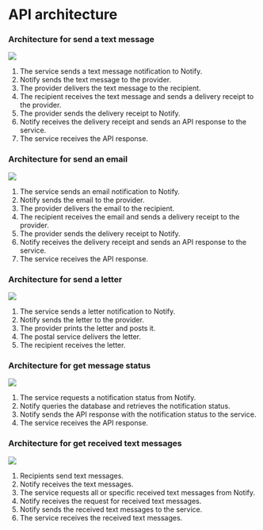 # API architecture

### Architecture for send a text message

![](documentation/images/notify-architecture-text-message-2020.png)

1. The service sends a text message notification to Notify.
1. Notify sends the text message to the provider.
1. The provider delivers the text message to the recipient.
1. The recipient receives the text message and sends a delivery receipt to the provider.
1. The provider sends the delivery receipt to Notify.
1. Notify receives the delivery receipt and sends an API response to the service.
1. The service receives the API response.

### Architecture for send an email

![](documentation/images/notify-architecture-email-2020.png)

1. The service sends an email notification to Notify.
1. Notify sends the email to the provider.
1. The provider delivers the email to the recipient.
1. The recipient receives the email and sends a delivery receipt to the provider.
1. The provider sends the delivery receipt to Notify.
1. Notify receives the delivery receipt and sends an API response to the service.
1. The service receives the API response.

### Architecture for send a letter

![](documentation/images/notify-architecture-letter-2020.png)

1. The service sends a letter notification to Notify.
1. Notify sends the letter to the provider.
1. The provider prints the letter and posts it.
1. The postal service delivers the letter.
1. The recipient receives the letter.

### Architecture for get message status

![](documentation/images/notify-architecture-get-status-2020.png)

1. The service requests a notification status from Notify.
1. Notify queries the database and retrieves the notification status.
1. Notify sends the API response with the notification status to the service.
1. The service receives the API response.

### Architecture for get received text messages

![](documentation/images/notify-architecture-received-text-messages-2020.png)

1. Recipients send text messages.
1. Notify receives the text messages.
1. The service requests all or specific received text messages from Notify.
1. Notify receives the request for received text messages.
1. Notify sends the received text messages to the service.
1. The service receives the received text messages.
